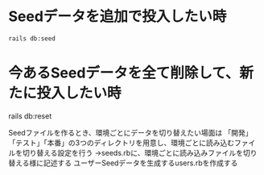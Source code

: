 # Seedデータを追加で投入したい時
`rails db:seed`

# 今あるSeedデータを全て削除して、新たに投入したい時
rails db:reset

Seedファイルを作るとき、環境ごとにデータを切り替えたい場面は
「開発」「テスト」「本番」の3つのディレクトリを用意し、環境ごとに読み込むファイルを切り替える設定を行う
→seeds.rbに、環境ごとに読み込みファイルを切り替える様に記述する
ユーザーSeedデータを生成するusers.rbを作成する
